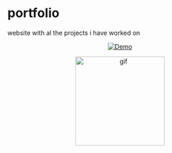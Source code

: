 # portfolio
website with al the projects i have worked on

<p align="center">
  <a href="http://simonevanzeijl.nl/">
    <img src="https://img.shields.io/badge/demo-LIVE-brightgreen.svg?style=flat-square" alt="Demo">
  </a>
</p>

<p align="center">
  <img src="[https://github.com/Zeijls/portfolio/blob/master/IMG/GIF.gif" alt="gif" width="200px]">
</p>
